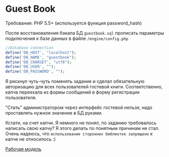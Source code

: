 # Guest Book

Требования: PHP 5.5+ (используется функция password_hash)

После восстановаления бэкапа БД `guestbook.sql` прописать параметры подключения к базе данных в файле `/engine/config.php`

```php
//Database connection
define('DB_HOST', "localhost");
define('DB_NAME', "guestbook");
define('DB_CHARSET', "utf8");
define('DB_USER', "");
define('DB_PASSWORD', "");
```

Я рискнул чуть-чуть поменять задание и сделал обязательную авторизацию для всех пользователей гостевой книги. Соответственно, капча переехала из формы сообщений в форму регистрации пользователя.

"Стать" администратором через интерфейс гостевой нельзя, надо проставлять нужное значение в БД руками.

Кстати, на счет капчи. Я немного не понял, по заданию требовалось написать свою капчу? Я этого делать по понятным причинам не стал. Очень надеюсь, что `использование сторонних библиотек запрещено` к капче не относилось :)

[Рабочая модель](http://35.157.140.12/)

